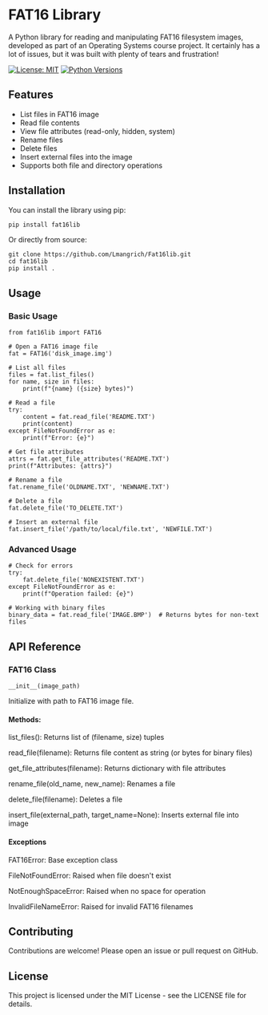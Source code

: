 # FAT16 Library

A Python library for reading and manipulating FAT16 filesystem images, developed as part of an Operating Systems course project.
It certainly has a lot of issues, but it was built with plenty of tears and frustration!

[![License: MIT](https://img.shields.io/badge/License-MIT-yellow.svg)](https://opensource.org/licenses/MIT)
[![Python Versions](https://img.shields.io/pypi/pyversions/fat16lib.svg)](https://pypi.org/project/fat16lib/)

## Features

- List files in FAT16 image
- Read file contents
- View file attributes (read-only, hidden, system)
- Rename files
- Delete files
- Insert external files into the image
- Supports both file and directory operations

## Installation

You can install the library using pip:

```bash
pip install fat16lib
```

Or directly from source:

```
git clone https://github.com/Lmangrich/Fat16lib.git
cd fat16lib
pip install .
```

## Usage

### Basic Usage

```
from fat16lib import FAT16

# Open a FAT16 image file
fat = FAT16('disk_image.img')

# List all files
files = fat.list_files()
for name, size in files:
    print(f"{name} ({size} bytes)")

# Read a file
try:
    content = fat.read_file('README.TXT')
    print(content)
except FileNotFoundError as e:
    print(f"Error: {e}")

# Get file attributes
attrs = fat.get_file_attributes('README.TXT')
print(f"Attributes: {attrs}")

# Rename a file
fat.rename_file('OLDNAME.TXT', 'NEWNAME.TXT')

# Delete a file
fat.delete_file('TO_DELETE.TXT')

# Insert an external file
fat.insert_file('/path/to/local/file.txt', 'NEWFILE.TXT')
```

### Advanced Usage

```
# Check for errors
try:
    fat.delete_file('NONEXISTENT.TXT')
except FileNotFoundError as e:
    print(f"Operation failed: {e}")

# Working with binary files
binary_data = fat.read_file('IMAGE.BMP')  # Returns bytes for non-text files
```

## API Reference

### FAT16 Class

```
__init__(image_path)
```

Initialize with path to FAT16 image file.

#### Methods:

list_files(): Returns list of (filename, size) tuples

read_file(filename): Returns file content as string (or bytes for binary files)

get_file_attributes(filename): Returns dictionary with file attributes

rename_file(old_name, new_name): Renames a file

delete_file(filename): Deletes a file

insert_file(external_path, target_name=None): Inserts external file into image

#### Exceptions

FAT16Error: Base exception class

FileNotFoundError: Raised when file doesn't exist

NotEnoughSpaceError: Raised when no space for operation

InvalidFileNameError: Raised for invalid FAT16 filenames

## Contributing

Contributions are welcome! Please open an issue or pull request on GitHub.

## License

This project is licensed under the MIT License - see the LICENSE file for details.
